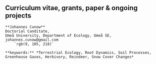## Curriculum vitae, grants, paper & ongoing projects
````
**Johannes Cunow**
Doctorial Canditate,
Umeå University, Department of Ecology, Umeå SE,
johannes.cunow@gmail.com
	`rgb(9, 105, 218)`
````

````
**keywords:** *Terrestrial Ecology, Root Dynamics, Soil Processes, Greenhouse Gases, Herbivory, Reindeer, Snow Cover Changes*
````


